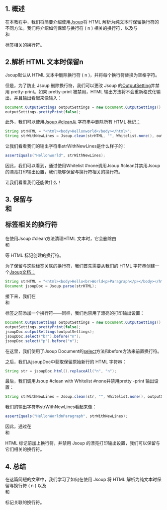 ## 1. 概述

在本教程中，我们将简要介绍使用[Jsoup](https://www.baeldung.com/java-with-jsoup)将 HTML 解析为纯文本时保留换行符的不同方法。我们将介绍如何保留与换行符 ( n ) 相关的换行符，以及与<br>和<p>标签相关的换行符。

## 2.解析 HTML 文本时保留n

Jsoup默认从 HTML 文本中删除换行符 ( n )，并将每个换行符替换为空格字符。

但是，为了防止 Jsoup 删除换行符，我们可以更改 Jsoup 的[OutputSetting](https://jsoup.org/apidocs/org/jsoup/nodes/Document.OutputSettings.html#prettyPrint(boolean))并禁用 pretty-print。如果 pretty-print 被禁用，HTML 输出方法将不会重新格式化输出，并且输出看起来像输入：

```java
Document.OutputSettings outputSettings = new Document.OutputSettings();
outputSettings.prettyPrint(false);
```

此外，我们可以使用[Jsoup #clean从](https://jsoup.org/apidocs/org/jsoup/Jsoup.html#clean(java.lang.String,java.lang.String,org.jsoup.safety.Whitelist,org.jsoup.nodes.Document.OutputSettings)) 字符串中删除所有 HTML 标记[：](https://jsoup.org/apidocs/org/jsoup/Jsoup.html#clean(java.lang.String,java.lang.String,org.jsoup.safety.Whitelist,org.jsoup.nodes.Document.OutputSettings))

```java
String strHTML = "<html><body>Hellonworld</body></html>";
String strWithNewLines = Jsoup.clean(strHTML, "", Whitelist.none(), outputSettings);
```

让我们看看我们的输出字符串strWithNewLines是什么样子的：

```java
assertEquals("Hellonworld", strWithNewLines);
```

因此，我们可以看到，通过使用Whitelist #none调用Jsoup #clean并禁用Jsoup的漂亮打印输出设置，我们能够保留与换行符相关的换行符。

让我们看看我们还能做什么！

## 3. 保留与<br>和<p>标签相关的换行符

在使用Jsoup #clean方法清理HTML 文本时，它会删除由<br>和<p>等 HTML 标记创建的换行符。

为了保留与这些标签关联的换行符，我们首先需要从我们的 HTML 字符串创建一个[Jsoup文档：](https://jsoup.org/apidocs/org/jsoup/nodes/Document.html)

```java
String strHTML = "<html><body>Hello<br>World<p>Paragraph</p></body></html>";
Document jsoupDoc = Jsoup.parse(strHTML);
```

接下来，我们在<br>和<p>标签之前添加一个换行符——同样，我们也禁用了漂亮的打印输出设置：

```java
Document.OutputSettings outputSettings = new Document.OutputSettings();
outputSettings.prettyPrint(false);
jsoupDoc.outputSettings(outputSettings);
jsoupDoc.select("br").before("n");
jsoupDoc.select("p").before("n");
```

在这里，我们使用了Jsoup Document的[select](https://www.baeldung.com/java-with-jsoup#1-selecting)方法和before方法来前置换行符。

之后，我们从jsoupDoc中获取保留原始新行的 HTML 字符串：

```java
String str = jsoupDoc.html().replaceAll("n", "n");
```

最后，我们调用Jsoup #clean with Whitelist #none并禁用pretty -print 输出设置：

```java
String strWithNewLines = Jsoup.clean(str, "", Whitelist.none(), outputSettings);
```

我们的输出字符串strWithNewLines看起来像：

```java
assertEquals("HellonWorldnParagraph", strWithNewLines);
```

因此，通过在<br>和<p> HTML 标记前加上换行符，并禁用 Jsoup 的漂亮打印输出设置，我们可以保留与它们相关的换行符。

## 4. 总结

 在这篇简短的文章中，我们学习了如何在使用 Jsoup 将 HTML 解析为纯文本时保留与换行符 ( n ) 以及<br>和<p>标记关联的换行符。